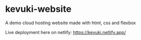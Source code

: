# kevuki-website
A demo cloud hosting website made with html, css and flexbox

Live deployment here on netlify: https://kevuki.netlify.app/
